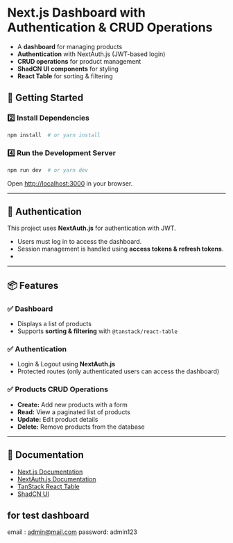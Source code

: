 # Next.js Dashboard with Authentication & CRUD Operations


- A **dashboard** for managing products
- **Authentication** with NextAuth.js (JWT-based login)
- **CRUD operations** for product management
- **ShadCN UI components** for styling
- **React Table** for sorting & filtering

## 🚀 Getting Started


### 2️⃣ Install Dependencies

```bash
npm install  # or yarn install
```

### 4️⃣ Run the Development Server

```bash
npm run dev  # or yarn dev
```

Open [http://localhost:3000](http://localhost:3000) in your browser.

---

## 🔐 Authentication

This project uses **NextAuth.js** for authentication with JWT.

- Users must log in to access the dashboard.
- Session management is handled using **access tokens & refresh tokens**.
- 
---

## 📦 Features

### ✅ Dashboard

- Displays a list of products
- Supports **sorting & filtering** with `@tanstack/react-table`

### ✅ Authentication

- Login & Logout using **NextAuth.js**
- Protected routes (only authenticated users can access the dashboard)

### ✅ Products CRUD Operations

- **Create:** Add new products with a form
- **Read:** View a paginated list of products
- **Update:** Edit product details
- **Delete:** Remove products from the database

---

## 🔗 Documentation

- [Next.js Documentation](https://nextjs.org/docs)
- [NextAuth.js Documentation](https://next-auth.js.org/)
- [TanStack React Table](https://tanstack.com/table/v8/docs/guide/introduction)
- [ShadCN UI](https://ui.shadcn.com/)

## for test dashboard
email : admin@mail.com
password: admin123




